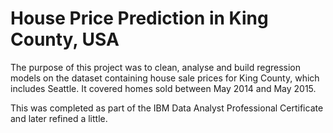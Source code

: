 # House Price Prediction in King County, USA

The purpose of this project was to clean, analyse and build regression models on the dataset containing house sale prices for King County, which includes Seattle. It covered homes sold between May 2014 and May 2015. 

This was completed as part of the IBM Data Analyst Professional Certificate and later refined a little.
